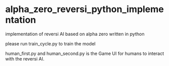 # alpha_zero_reversi_python_implementation
implementation of reversi AI based on alpha zero written in python

please run train_cycle.py to train the model

human_first.py and human_second.py is the Game UI for humans to interact with the reversi AI.
